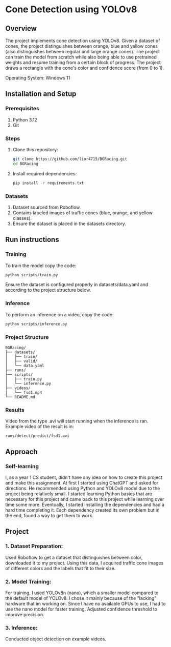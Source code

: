 # Cone Detection using YOLOv8

## Overview
The project implements cone detection using YOLOv8. Given a dataset of cones, the project distinguishes between orange, blue and yellow cones (also distinguishes between regular and large orange cones).
The project can train the model from scratch while also being able to use pretrained weights and resume training from a certain block of progress.
The project draws a rectangle with the cone's color and confidence score (from 0 to 1).

Operating System: Windows 11

## Installation and Setup

### Prerequisites

1. Python 3.12
2. Git

### Steps

1. Clone this repository:
   
   ```bash
   git clone https://github.com/lior4715/BGRacing.git
   cd BGRacing
   ```
   
2. Install required dependencies:
   
   ```bash
   pip install -r requirements.txt
   ```

### Datasets

1. Dataset sourced from Roboflow.
2. Contains labeled images of traffic cones (blue, orange, and yellow classes).
3. Ensure the dataset is placed in the datasets directory.

## Run instructions

### Training

To train the model copy the code:
```bash
python scripts/train.py
```
Ensure the dataset is configured properly in datasets/data.yaml and according to the project structure below.

### Inference

To perform an inference on a video, copy the code:
```bash
python scripts/inference.py
```

### Project Structure

```plaintext
BGRacing/
├── datasets/
│   ├── train/
│   ├── valid/
│   └── data.yaml
├── runs/
├── scripts/
│   ├── train.py
│   └── inference.py
├── videos/
|   └── fsd1.mp4
└── README.md
```

### Results

Video from the type .avi will start running when the inference is ran. Example video of the result is in:
```plaintext
runs/detect/predict/fsd1.avi
```

## Approach

### Self-learning

I, as a year 1 CS student, didn't have any idea on how to create this project and make this assignment.
At first I started using ChatGPT and asked for directions. He recommended using Python and YOLOv8 model due to the project being relatively small.
I started learning Python basics that are necessary for this project and came back to this project while learning over time some more.
Eventually, I started installing the dependencies and had a hard time completing it. Each dependency created its own problem but in the end, found a way to get them to work.

## Project

### 1. Dataset Preparation:
   Used Roboflow to get a dataset that distinguishes between color, downloaded it to my project.
   Using this data, I acquired traffic cone images of different colors and the labels that fit to their size.


### 2. Model Training:
   For training, I used YOLOv8n (nano), which a smaller model compared to the default model of YOLOv8. I chose it mainly because of the "lacking" hardware that im     working on. Since I have no available GPUs to use, I had to use the nano model for faster training.
   Adjusted confidence threshold to improve precision.


### 3. Inference:
   Conducted object detection on example videos.
